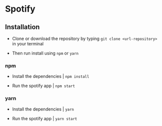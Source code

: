 # Spotify

## Installation 

- Clone or download the repository by typing `git clone <url-repository>` in your terminal

- Then run install using `npm` or `yarn`

### npm

- Install the dependencies | `npm install` 

- Run the spotify app | `npm start`

### yarn

- Install the dependencies | `yarn` 

- Run the spotify app | `yarn start`
